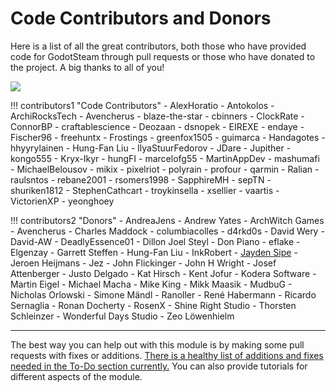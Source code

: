 # Code Contributors and Donors

Here is a list of all the great contributors, both those who have provided code for GodotSteam through pull requests or those who have donated to the project. A big thanks to all of you!

<a href="https://github.com/GodotSteam/GodotSteam/graphs/contributors">
  <img src="https://contrib.rocks/image?repo=GodotSteam/GodotSteam" />
</a>

<div class="contrib-grid" markdown>

!!! contributors1 "Code Contributors"
	- AlexHoratio
	- Antokolos
	- ArchiRocksTech
	- Avencherus
	- blaze-the-star
	- cbinners
	- ClockRate
	- ConnorBP
	- craftablescience
	- Deozaan
	- dsnopek
	- EIREXE
	- endaye
	- Fischer96
	- freehuntx
	- Frostings
	- greenfox1505
	- guimarca
	- Handagotes
	- hhyyrylainen
	- Hung-Fan Liu
	- IlyaStuurFedorov
	- JDare
	- Jupither
	- kongo555
	- Kryx-Ikyr
	- hungFI
	- marcelofg55
	- MartinAppDev
	- mashumafi
	- MichaelBelousov
	- mikix
	- pixelriot
	- polyrain
	- profour
	- qarmin
	- Ralian
	- raulsntos
	- rebane2001
	- rsomers1998
	- SapphireMH
	- sepTN
	- shuriken1812
	- StephenCathcart
	- troykinsella
	- xsellier
	- vaartis
	- VictorienXP
	- yeonghoey

!!! contributors2 "Donors"
	- AndreaJens
	- Andrew Yates
	- ArchWitch Games
	- Avencherus
	- Charles Maddock
	- columbiacolles
	- d4rkd0s
	- David Wery
	- David-AW
	- DeadlyEssence01
	- Dillon Joel Steyl
	- Don Piano
	- eflake
	- Elgenzay
	- Garrett Steffen
	- Hung-Fan Liu
	- InkRobert
	- [Jayden Sipe](https://jaydensipe.github.io/)
	- Jeroen Heijmans
	- Jez
	- John Flickinger
	- John H Wright
	- Josef Attenberger
	- Justo Delgado
	- Kat Hirsch
	- Kent Jofur
	- Kodera Software
	- Martin Eigel
	- Michael Macha
	- Mike King
	- Mikk Maasik
	- MudbuG
	- Nicholas Orlowski
	- Simone Mändl
	- Ranoller
	- René Habermann
	- Ricardo Sernaglia
	- Ronan Docherty
	- RosenX
	- Shine Right Studio
	- Thorsten Schleinzer
	- Wonderful Days Studio
	- Zeo Löwenhielm

</div>

<hr/>

The best way you can help out with this module is by making some pull requests with fixes or additions. [There is a healthy list of additions and fixes needed in the To-Do section currently.](https://github.com/orgs/GodotSteam/projects/3) You can also provide tutorials for different aspects of the module.
